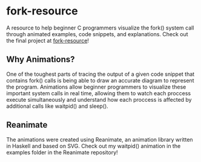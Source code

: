 # fork-resource
A resource to help beginner C programmers visualize the fork() system call through animated examples, code snippets, and explanations. Check out the final project at [fork-resource](https://as0501.github.io/fork-resource/)!

## Why Animations?
One of the toughest parts of tracing the output of a given code snippet that contains fork() calls is being able to draw an accurate diagram to represent the program. Animations allow beginner programmers to visualize these important system calls in real time, allowing them to watch each proccess execute simultaneously and understand how each proccess is affected by additional calls like waitpid() and sleep().

## Reanimate
The animations were created using Reanimate, an animation library written in Haskell and based on SVG. Check out my waitpid() animation in the examples folder in the Reanimate repository!
